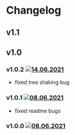 # Changelog

## v1.1

## v1.0
### v1.0.2 [![14.06.2021](https://img.shields.io/date/1623680081)](https://github.com/d8corp/watch-state-decorators/tree/v1.0.2)
- fixed tree shaking bug

### v1.0.1 [![08.06.2021](https://img.shields.io/date/1623100840)](https://github.com/d8corp/watch-state-decorators/tree/v1.0.1)
- fixed readme bugs

### v1.0.0 [![08.06.2021](https://img.shields.io/date/1623100355)](https://github.com/d8corp/watch-state-decorators/tree/v1.0.0)
